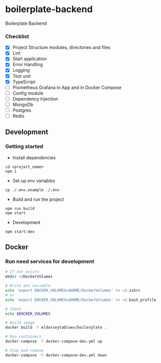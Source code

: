 # boilerplate-backend
Boilerplate Backend

### Checklist
- [x] Project Structure modules, directories and files
- [x] Lint
- [x] Start application
- [x] Error Handling
- [x] Logging
- [x] Test unit
- [x] TypeScript
- [ ] Prometheus Grafana in App and in Docker Compose
- [ ] Config module
- [ ] Dependency Injection
- [ ] MongoDb
- [ ] Postgres
- [ ] Redis

## Development

### Getting started
- Install dependencies
```
cd <project_name>
npm i
```

- Set up env variables
```
cp ./.env.example ./.env
```

- Build and run the project
```
npm run build
npm start
```

- Development
```
npm start:dev
```

## Docker
### Run need services for development
```bash
# If not exists
mkdir ~/DockerVolumes

# Write env variable
echo 'export DOCKER_VOLUMES=$HOME/DockerVolumes' >> ~/.zshrc
# or
echo 'export DOCKER_VOLUMES=$HOME/DockerVolumes' >> ~/.bash_profile

# Check
echo $DOCKER_VOLUMES

# Build image
docker build -t eldarseytablaev/boilerplate .

# Run containers
docker-compose -f docker-compose-dev.yml up

# Stop end remove
docker-compose -f docker-compose-dev.yml down
```

